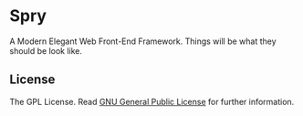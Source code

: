 Spry
====
A Modern Elegant Web Front-End Framework.
Things will be what they should be look like.

License
-------
The GPL License. Read [GNU General Public License](http://www.gnu.org/licenses/gpl.html) for further information.
